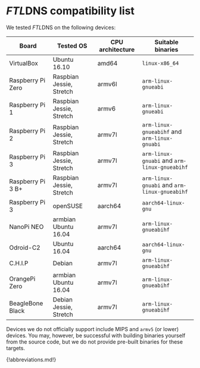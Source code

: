 # *FTL*DNS compatibility list

We tested *FTL*DNS on the following devices:

| Board | Tested OS | CPU architecture | Suitable binaries
|---|---|---|---
| VirtualBox | Ubuntu 16.10 | amd64 | `linux-x86_64`
| Raspberry Pi Zero | Raspbian Jessie, Stretch | armv6l | `arm-linux-gnueabi`
| Raspberry Pi 1 | Raspbian Jessie, Stretch | armv6 | `arm-linux-gnueabi`
| Raspberry Pi 2 | Raspbian Jessie, Stretch | armv7l | `arm-linux-gnueabihf` and `arm-linux-gnuabi`
| Raspberry Pi 3 | Raspbian Jessie, Stretch | armv7l | `arm-linux-gnuabi` and `arm-linux-gnueabihf`
| Raspberry Pi 3 B+ | Raspbian Jessie, Stretch | armv7l | `arm-linux-gnuabi` and `arm-linux-gnueabihf`
| Raspberry Pi 3 | openSUSE | aarch64 | `aarch64-linux-gnu`
| NanoPi NEO | armbian Ubuntu 16.04 | armv7l | `arm-linux-gnueabihf`
| Odroid-C2 | Ubuntu 16.04 | aarch64 | `aarch64-linux-gnu`
| C.H.I.P | Debian | armv7l | `arm-linux-gnueabihf`
| OrangePi Zero | armbian Ubuntu 16.04 | armv7l | `arm-linux-gnueabihf`
| BeagleBone Black| Debian Jessie, Stretch | armv7l | `arm-linux-gnueabihf`

<!-- |  |  |  |  |  | -->

Devices we do not officially support include MIPS and `armv5` (or lower) devices. You may, however, be successful with building binaries yourself from the source code, but we do not provide pre-built binaries for these targets.

{!abbreviations.md!}
